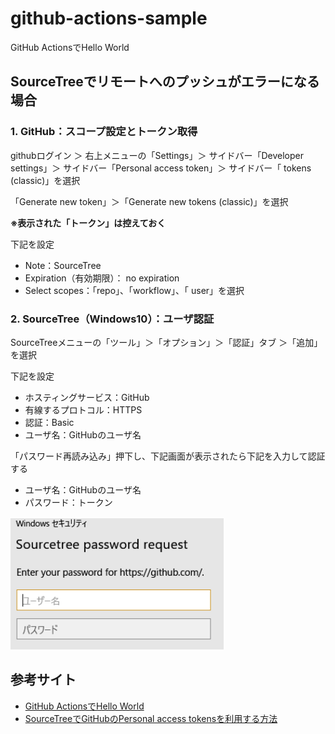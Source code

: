 # github-actions-sample
GitHub ActionsでHello World

## SourceTreeでリモートへのプッシュがエラーになる場合
### 1. GitHub：スコープ設定とトークン取得

githubログイン ＞ 右上メニューの「Settings」＞ サイドバー「Developer settings」＞ サイドバー「Personal access token」＞ サイドバー「 tokens (classic)」を選択

「Generate new token」＞「Generate new  tokens (classic)」を選択

**※表示された「トークン」は控えておく**

下記を設定
- Note：SourceTree
- Expiration（有効期限）： no expiration
- Select scopes：「repo」、「workflow」、「 user」を選択


### 2. SourceTree（Windows10）：ユーザ認証

SourceTreeメニューの「ツール」＞「オプション」＞「認証」タブ ＞「追加」を選択

下記を設定
- ホスティングサービス：GitHub
- 有線するプロトコル：HTTPS
- 認証：Basic
- ユーザ名：GitHubのユーザ名

「パスワード再読み込み」押下し、下記画面が表示されたら下記を入力して認証する
- ユーザ名：GitHubのユーザ名
- パスワード：トークン

![](imgs/2023-02-21-14-05-09.png)


## 参考サイト
- [GitHub ActionsでHello World](https://qiita.com/Teach/items/d2c4d7bec98228df1807)
- [SourceTreeでGitHubのPersonal access tokensを利用する方法](https://zenn.dev/koushikagawa/articles/3c35e503c8553a)

